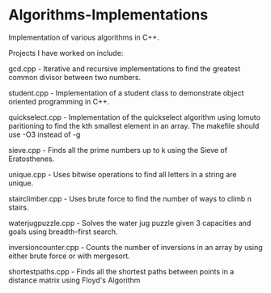 # Algorithms-Implementations
Implementation of various algorithms in C++.

Projects I have worked on include:

gcd.cpp - Iterative and recursive implementations to find the greatest common divisor between two numbers.

student.cpp - Implementation of a student class to demonstrate object oriented programming in C++.

quickselect.cpp - Implementation of the quickselect algorithm using lomuto paritioning to find the kth smallest element in an array. The makefile should use -O3 instead of -g

sieve.cpp - Finds all the prime numbers up to k using the Sieve of Eratosthenes.

unique.cpp - Uses bitwise operations to find all letters in a string are unique.

stairclimber.cpp - Uses brute force to find the number of ways to climb n stairs.

waterjugpuzzle.cpp - Solves the water jug puzzle given 3 capacities and goals using breadth-first search.

inversioncounter.cpp - Counts the number of inversions in an array by using either brute force or with mergesort.

shortestpaths.cpp - Finds all the shortest paths between points in a distance matrix using Floyd's Algorithm
